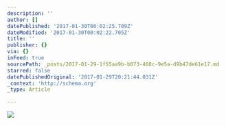```yaml
---
description: ''
author: []
datePublished: '2017-01-30T00:02:25.709Z'
dateModified: '2017-01-30T00:02:22.705Z'
title: ''
publisher: {}
via: {}
inFeed: true
sourcePath: _posts/2017-01-29-1f55aa9b-b073-468c-9e5a-d9b47de61e17.md
starred: false
datePublishedOriginal: '2017-01-29T20:21:44.031Z'
_context: 'http://schema.org'
_type: Article

---
```

![](https://the-grid-user-content.s3-us-west-2.amazonaws.com/ab971bad-9471-4ed0-bfbd-a31d9bac27a7.gif)